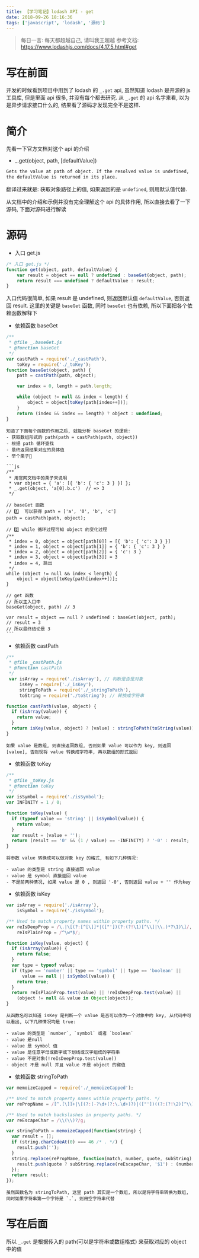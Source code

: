 ```yaml
---
title: 【学习笔记】lodash API - get
date: 2018-09-26 18:16:36
tags: ['javascript', 'lodash', '源码']
---
```


> 每日一言: 每天都超越自己, 请叫我王超越
> 参考文档: https://www.lodashjs.com/docs/4.17.5.html#get

# 写在前面

开发的时候看到项目中用到了 lodash 的 `_.get` api, 虽然知道 lodash 是开源的 js 工具库, 但是里面 api 很多, 并没有每个都去研究. 从 `_.get` 的 api 名字来看, 以为是异步请求接口什么的, 结果看了源码才发现完全不是这样.

# 简介

先看一下官方文档对这个 api 的介绍

- _.get(object, path, [defaultValue])
```html
Gets the value at path of object. If the resolved value is undefined,
the defaultValue is returned in its place.
```

翻译过来就是: 获取对象路径上的值, 如果返回的是 `undefined`, 则用默认值代替.

从文档中的介绍和示例并没有完全理解这个 api 的具体作用, 所以直接去看了一下源码, 下面对源码进行解读

# 源码

- 入口 get.js
```js
/* 入口 get.js */
function get(object, path, defaultValue) {
    var result = object == null ? undefined : baseGet(object, path);
    return result === undefined ? defaultValue : result;
}
```
入口代码很简单, 如果 result 是 undefined, 则返回默认值 `defaultValue`, 否则返回 result. 这里的关键是 `baseGet` 函数, 同时 `baseGet` 也有依赖, 所以下面把各个依赖函数解释下

- 依赖函数 baseGet
```js
/**
 * @file _.baseGet.js 
 * @function baseGet
 */
var castPath = require('./_castPath'),
    toKey = require('./_toKey');
function baseGet(object, path) {
    path = castPath(path, object);

    var index = 0, length = path.length;

    while (object != null && index < length) {
        object = object[toKey(path[index++])];
    }
    return (index && index == length) ? object : undefined;
}
```

    知道了下面每个函数的作用之后, 就能分析 baseGet 的逻辑:
    - 获取数组形式的 path(path = castPath(path, object))
    - 根据 path 循环查找
    - 最终返回结果对应的具体值
    - 举个栗子🌰

    ```js
    /**
     * 用官网文档中的栗子来说明 
     * var object = { 'a': [{ 'b': { 'c': 3 } }] };
     * _.get(object, 'a[0].b.c')  // => 3
     */

    // baseGet 函数
    // 1️⃣  可以获得 path = ['a', '0', 'b', 'c']
    path = castPath(path, object);

    // 2️⃣ while 循环过程可知 object 的变化过程
    /**
     * index = 0, object = object[path[0]] = [{ 'b': { 'c': 3 } }]
     * index = 1, object = object[path[1]] = { 'b': { 'c': 3 } }
     * index = 2, object = object[path[2]] = { 'c': 3 }
     * index = 3, object = object[path[3]] = 3
     * index = 4, 跳出
     */
    while (object != null && index < length) {
        object = object[toKey(path[index++])];
    }

    // get 函数
    // 所以主入口中 
    baseGet(object, path) // 3

    var result = object == null ? undefined : baseGet(object, path);
    // result = 3
    // 所以最终结论是 3
    ```
    
- 依赖函数 castPath
```js
/**
 * @file _castPath.js
 * @function castPath
 */
 var isArray = require('./isArray'), // 判断是否是对象
     isKey = require('./_isKey'),
     stringToPath = require('./_stringToPath'),
     toString = require('./toString'); // 转换成字符串

function castPath(value, object) {
  if (isArray(value)) {
    return value;
  }
  return isKey(value, object) ? [value] : stringToPath(toString(value));
}
```

    如果 value 是数组, 则直接返回数组, 否则如果 value 可以作为 key, 则返回 [value], 否则现将 value 转换成字符串, 再以数组的形式返回

- 依赖函数 toKey
```js
/**
 * @file _toKey.js
 * @function toKey
 */
var isSymbol = require('./isSymbol');
var INFINITY = 1 / 0;

function toKey(value) {
  if (typeof value == 'string' || isSymbol(value)) {
    return value;
  }
  var result = (value + '');
  return (result == '0' && (1 / value) == -INFINITY) ? '-0' : result;
}
```

    将参数 value 转换成可以做对象 key 的格式, 有如下几种情况:

    - value 的类型是 string 直接返回 value
    - value 是 symbol 直接返回 value
    - 不是前两种情况, 如果 value 是 0 , 则返回 '-0', 否则返回 value + '' 作为key

- 依赖函数 isKey
```js
var isArray = require('./isArray'),
    isSymbol = require('./isSymbol');

/** Used to match property names within property paths. */
var reIsDeepProp = /\.|\[(?:[^[\]]*|(["'])(?:(?!\1)[^\\]|\\.)*?\1)\]/,
    reIsPlainProp = /^\w*$/;

function isKey(value, object) {
  if (isArray(value)) {
    return false;
  }
  var type = typeof value;
  if (type == 'number' || type == 'symbol' || type == 'boolean' ||
      value == null || isSymbol(value)) {
    return true;
  }
  return reIsPlainProp.test(value) || !reIsDeepProp.test(value) ||
    (object != null && value in Object(object));
}
```

    从函数名可以知道 isKey 是判断一个 value 是否可以作为一个对象中的 key, 从代码中可以看出, 以下几种情况均是 true:
    
    - value 的类型是 `number`, `symbol` 或者 `boolean`
    - value 是null
    - value 是 symbol 值
    - value 是任意字母或数字或下划线或汉字组成的字符串
    - value 不是对象(!reIsDeepProp.test(value))
    - object 不是 null 并且 value 不是 object 的键值

- 依赖函数 stringToPath
```js
var memoizeCapped = require('./_memoizeCapped');

/** Used to match property names within property paths. */
var rePropName = /[^.[\]]+|\[(?:(-?\d+(?:\.\d+)?)|(["'])((?:(?!\2)[^\\]|\\.)*?)\2)\]|(?=(?:\.|\[\])(?:\.|\[\]|$))/g;

/** Used to match backslashes in property paths. */
var reEscapeChar = /\\(\\)?/g;

var stringToPath = memoizeCapped(function(string) {
  var result = [];
  if (string.charCodeAt(0) === 46 /* . */) {
    result.push('');
  }
  string.replace(rePropName, function(match, number, quote, subString) {
    result.push(quote ? subString.replace(reEscapeChar, '$1') : (number || match));
  });
  return result;
});
```
    虽然函数名为 stringToPath, 这里 path 其实是一个数组, 所以是将字符串转换为数组, 同时如果字符串第一个字符是 `.`, 则用空字符串代替


# 写在后面

所以 `_.get` 是根据传入的 path(可以是字符串或数组格式) 来获取对应的 object 中的值

